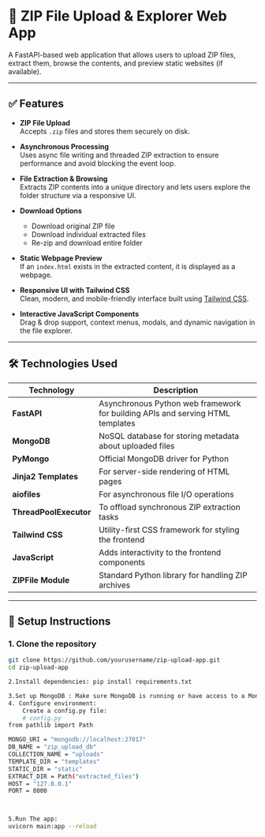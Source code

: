 # 📁 ZIP File Upload & Explorer Web App

A FastAPI-based web application that allows users to upload ZIP files, extract them, browse the contents, and preview static websites (if available).

---

## ✅ Features

- **ZIP File Upload**  
  Accepts `.zip` files and stores them securely on disk.

- **Asynchronous Processing**  
  Uses async file writing and threaded ZIP extraction to ensure performance and avoid blocking the event loop.

- **File Extraction & Browsing**  
  Extracts ZIP contents into a unique directory and lets users explore the folder structure via a responsive UI.

- **Download Options**  
  - Download original ZIP file  
  - Download individual extracted files  
  - Re-zip and download entire folder  

- **Static Webpage Preview**  
  If an `index.html` exists in the extracted content, it is displayed as a webpage.

- **Responsive UI with Tailwind CSS**  
  Clean, modern, and mobile-friendly interface built using [Tailwind CSS](https://tailwindcss.com/). 

- **Interactive JavaScript Components**  
  Drag & drop support, context menus, modals, and dynamic navigation in the file explorer.

---

## 🛠️ Technologies Used

| Technology | Description |
|----------|-------------|
| **FastAPI** | Asynchronous Python web framework for building APIs and serving HTML templates |
| **MongoDB** | NoSQL database for storing metadata about uploaded files |
| **PyMongo** | Official MongoDB driver for Python |
| **Jinja2 Templates** | For server-side rendering of HTML pages |
| **aiofiles** | For asynchronous file I/O operations |
| **ThreadPoolExecutor** | To offload synchronous ZIP extraction tasks |
| **Tailwind CSS** | Utility-first CSS framework for styling the frontend |
| **JavaScript** | Adds interactivity to the frontend components |
| **ZIPFile Module** | Standard Python library for handling ZIP archives |

---

## 🧩 Setup Instructions

### 1. Clone the repository
```bash
git clone https://github.com/yourusername/zip-upload-app.git 
cd zip-upload-app

2.Install dependencies: pip install requirements.txt

3.Set up MongoDB : Make sure MongoDB is running or have access to a MongoDB Atlas instance.
4. Configure environment:
    Create a config.py file:
    # config.py
from pathlib import Path

MONGO_URI = "mongodb://localhost:27017"
DB_NAME = "zip_upload_db"
COLLECTION_NAME = "uploads"
TEMPLATE_DIR = "templates"
STATIC_DIR = "static"
EXTRACT_DIR = Path("extracted_files")
HOST = "127.0.0.1"
PORT = 8000



5.Run The app: 
uvicorn main:app --reload







